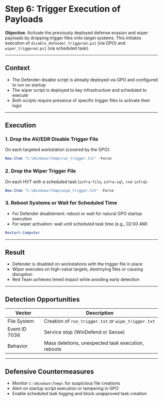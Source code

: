 
# Step 6: Trigger Execution of Payloads

**Objective**: Activate the previously deployed defense evasion and wiper payloads by dropping trigger files onto target systems. This initiates execution of `disable_defender_triggered.ps1` (via GPO) and `wiper_triggered.ps1` (via scheduled task).

---

## Context

- The Defender-disable script is already deployed via GPO and configured to run on startup
- The wiper script is deployed to key infrastructure and scheduled to execute
- Both scripts require presence of specific trigger files to activate their logic

---

## Execution

### 1. Drop the AV/EDR Disable Trigger File

On each targeted workstation (covered by the GPO):

```powershell
New-Item "C:\Windows\Temp\run_trigger.txt" -Force
```

### 2. Drop the Wiper Trigger File

On each HVT with a scheduled task (`infra-file`, `infra-sql`, `rnd-infra`):

```powershell
New-Item "C:\Windows\Temp\wipe_trigger.txt" -Force
```

### 3. Reboot Systems or Wait for Scheduled Time

- For Defender disablement: reboot or wait for natural GPO startup execution
- For wiper activation: wait until scheduled task time (e.g., 02:00 AM)

```powershell
Restart-Computer
```

---

## Result

- Defender is disabled on workstations with the trigger file in place
- Wiper executes on high-value targets, destroying files or causing disruption
- Red Team achieves timed impact while avoiding early detection

---

## Detection Opportunities

| Vector | Description |
|--------|-------------|
| File System | Creation of `run_trigger.txt` or `wipe_trigger.txt` |
| Event ID 7036 | Service stop (WinDefend or Sense) |
| Behavior | Mass deletions, unexpected task execution, reboots |

---

## Defensive Countermeasures

- Monitor `C:\Windows\Temp\` for suspicious file creations
- Alert on startup script execution or tampering in GPO
- Enable scheduled task logging and block unapproved task creation
